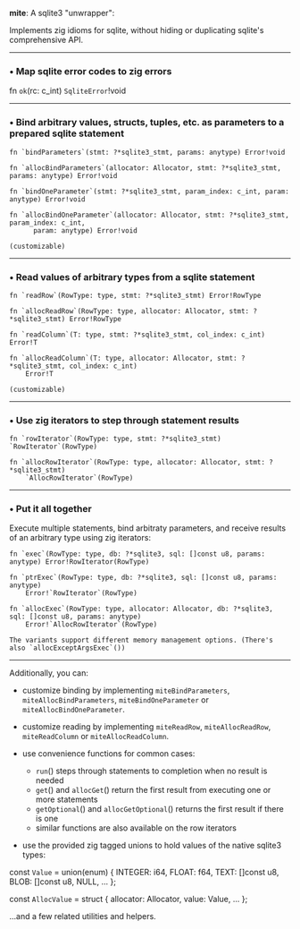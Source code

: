 **mite**: A sqlite3 "unwrapper":

Implements zig idioms for sqlite, without hiding or duplicating sqlite's comprehensive API.

--------------------

### • Map sqlite error codes to zig errors

fn `ok`(rc: c_int) `SqliteError`!void

--------------------

### • Bind arbitrary values, structs, tuples, etc. as parameters to a prepared sqlite statement

    fn `bindParameters`(stmt: ?*sqlite3_stmt, params: anytype) Error!void
    
    fn `allocBindParameters`(allocator: Allocator, stmt: ?*sqlite3_stmt, params: anytype) Error!void
    
    fn `bindOneParameter`(stmt: ?*sqlite3_stmt, param_index: c_int, param: anytype) Error!void
    
    fn `allocBindOneParameter`(allocator: Allocator, stmt: ?*sqlite3_stmt, param_index: c_int,
          param: anytype) Error!void
          
    (customizable)

--------------------

### • Read values of arbitrary types from a sqlite statement

    fn `readRow`(RowType: type, stmt: ?*sqlite3_stmt) Error!RowType
    
    fn `allocReadRow`(RowType: type, allocator: Allocator, stmt: ?*sqlite3_stmt) Error!RowType
    
    fn `readColumn`(T: type, stmt: ?*sqlite3_stmt, col_index: c_int) Error!T
    
    fn `allocReadColumn`(T: type, allocator: Allocator, stmt: ?*sqlite3_stmt, col_index: c_int)
        Error!T
        
    (customizable)

--------------------

### • Use zig iterators to step through statement results

    fn `rowIterator`(RowType: type, stmt: ?*sqlite3_stmt) `RowIterator`(RowType)
    
    fn `allocRowIterator`(RowType: type, allocator: Allocator, stmt: ?*sqlite3_stmt)
        `AllocRowIterator`(RowType)

--------------------

### • Put it all together

Execute multiple statements, bind arbitraty parameters, and
receive results of an arbitrary type using zig iterators:

    fn `exec`(RowType: type, db: ?*sqlite3, sql: []const u8, params: anytype) Error!RowIterator(RowType)
    
    fn `ptrExec`(RowType: type, db: ?*sqlite3, sql: []const u8, params: anytype)
        Error!`RowIterator`(RowType)
        
    fn `allocExec`(RowType: type, allocator: Allocator, db: ?*sqlite3, sql: []const u8, params: anytype)
        Error!`AllocRowIterator`(RowType)
        
    The variants support different memory management options. (There's also `allocExceptArgsExec`())

--------------------

Additionally, you can:

* customize binding by implementing `miteBindParameters`,
    `miteAllocBindParameters`, `miteBindOneParameter` or `miteAllocBindOneParameter`.

* customize reading by implementing `miteReadRow`,
  `miteAllocReadRow`, `miteReadColumn` or `miteAllocReadColumn`.

* use convenience functions for common cases:
  * `run`() steps through statements to completion when no result is needed
  * `get`() and `allocGet`() return the first result from executing one or more statements
  * `getOptional`() and `allocGetOptional`() returns the first result if there is one
  * similar functions are also available on the row iterators

* use the provided zig tagged unions to hold values of the native sqlite3 types:

const `Value` = union(enum) {
    INTEGER: i64, FLOAT: f64, TEXT: []const u8, BLOB: []const u8, NULL, ... };

const `AllocValue` = struct {
    allocator: Allocator, value: Value, ... };

...and a few related utilities and helpers.

